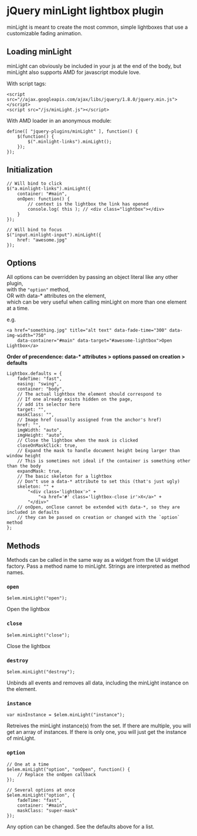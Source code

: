 # jQuery minLight lightbox plugin

minLight is meant to create the most common, simple lightboxes that use a customizable fading animation.




## Loading minLight
minLight can obviously be included in your js at the end of the body, but minLight also supports AMD for javascript module love.

With script tags:

	<script src="//ajax.googleapis.com/ajax/libs/jquery/1.8.0/jquery.min.js"></script>
	<script src="/js/minLight.js"></script>

With AMD loader in an anonymous module:

	define([ "jquery-plugins/minLight" ], function() {
		$(function() {
			$(".minlight-links").minLight();
		});
	});

## Initialization

	// Will bind to click
	$("a.minlight-links").minLight({
		container: "#main",
		onOpen: function() {
			// context is the lightbox the link has opened
			console.log( this ); // <div class="lightbox"></div>
		}
	});

	// Will bind to focus
	$("input.minlight-input").minLight({
		href: "awesome.jpg"
	});

## Options

All options can be overridden by passing an object literal like any other plugin,<br>
with the `"option"` method,<br>
OR with data-* attributes on the element,<br>
which can be very useful when calling minLight on more than one element at a time.

e.g.

	<a href="something.jpg" title="alt text" data-fade-time="300" data-img-width="750"
		data-container="#main" data-target="#awesome-lightbox">Open Lightbox</a>

__Order of precendence: data-* attributes > options passed on creation > defaults__

	Lightbox.defaults = {
		fadeTime: "fast",
		easing: "swing",
		container: "body",
		// The actual lightbox the element should correspond to
		// If one already exists hidden on the page,
		// add its selector here
		target: "",
		maskClass: "",
		// Image href (usually assigned from the anchor's href)
		href: "",
		imgWidth: "auto",
		imgHeight: "auto",
		// Close the lightbox when the mask is clicked
		closeOnMaskClick: true,
		// Expand the mask to handle document height being larger than window height
		// This is sometimes not ideal if the container is something other than the body
		expandMask: true,
		// The basic skeleton for a lightbox
		// Don"t use a data-* attribute to set this (that's just ugly)
		skeleton: "" +
			"<div class='lightbox'>" +
				"<a href='#' class='lightbox-close ir'>X</a>" +
			"</div>"
		// onOpen, onClose cannot be extended with data-*, so they are included in defaults
		// they can be passed on creation or changed with the `option` method
	};

## Methods

Methods can be called in the same way as a widget from the UI widget factory. Pass a method name to minLight. Strings are interpreted as method names.

### `open`

	$elem.minLight("open");

Open the lightbox

### `close`

	$elem.minLight("close");

Close the lightbox

### `destroy`

	$elem.minLight("destroy");

Unbinds all events and removes all data, including the minLight instance on the element.

### `instance`

	var minInstance = $elem.minLight("instance");

Retreives the minLight instance(s) from the set. If there are multiple, you will get an array of instances. If there is only one, you will just get the instance of minLight.

### `option`

	// One at a time
	$elem.minLight("option", "onOpen", function() {
		// Replace the onOpen callback
	});

	// Several options at once
	$elem.minLight("option", {
		fadeTime: "fast",
		container: "#main",
		maskClass: "super-mask"
	});

Any option can be changed. See the defaults above for a list.
